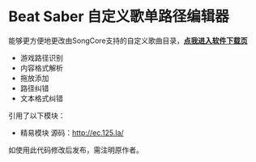 
# Beat Saber 自定义歌单路径编辑器  
能够更方便地更改由SongCore支持的自定义歌曲目录，**[点我进入软件下载页](https://github.com/wgzeyu/BSSongFolderEditor/releases/tag/v1.0)**  
* 游戏路径识别
* 内容格式解析
* 拖放添加
* 路径纠错
* 文本格式纠错

引用了以下模块：  
* 精易模块 源码：http://ec.125.la/

如使用此代码修改后发布，需注明原作者。
